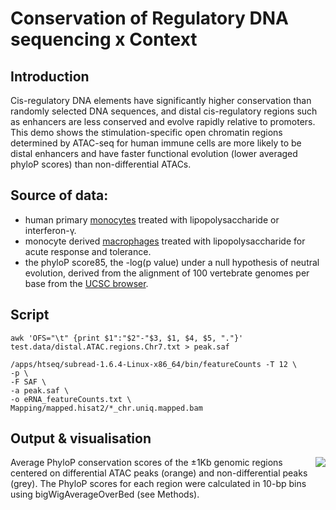 # Conservation of Regulatory DNA sequencing x Context

## Introduction

Cis-regulatory DNA elements have significantly higher conservation than randomly selected DNA sequences, and distal cis-regulatory regions such as enhancers are less conserved and evolve rapidly relative to promoters. This demo shows the stimulation-specific open chromatin regions determined by ATAC-seq for human immune cells are more likely to be distal enhancers and have faster functional evolution (lower averaged phyloP scores) than non-differential ATACs.


## Source of data:
- human primary [monocytes](https://zenodo.org/record/8158923) treated with lipopolysaccharide or interferon-γ.
- monocyte derived [macrophages](https://www.ncbi.nlm.nih.gov/geo/query/acc.cgi?acc=GSE172116) treated with lipopolysaccharide for acute response and tolerance.
- the phyloP score85, the -log(p value) under a null hypothesis of neutral evolution, derived from the alignment of 100 vertebrate genomes per base from the [UCSC browser](http://hgdownload.cse.ucsc.edu/goldenpath/hg38/phyloP100way/). 


## Script

```
awk 'OFS="\t" {print $1":"$2"-"$3, $1, $4, $5, "."}' test.data/distal.ATAC.regions.Chr7.txt > peak.saf

/apps/htseq/subread-1.6.4-Linux-x86_64/bin/featureCounts -T 12 \
-p \
-F SAF \
-a peak.saf \
-o eRNA_featureCounts.txt \
Mapping/mapped.hisat2/*_chr.uniq.mapped.bam

```

## Output & visualisation
<img src="man/figures/logo30.png" align="right" />



Average PhyloP conservation scores of the ±1Kb genomic regions centered on differential ATAC peaks (orange) and non-differential peaks (grey). The PhyloP scores for each region were calculated in 10-bp bins using bigWigAverageOverBed (see Methods).  

